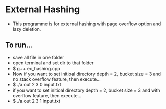 # External Hashing

* This programme is for external hashing with page overflow option and lazy deletion.

## To run...
* save all file in one folder
* open terminal and set dir to that folder
* $ g++ ex_hashing.cpp
* Now if you want to set initioal directory depth = 2, bucket size = 3 and no stack overflow feature, then execute...
* $ ./a.out 2 3 0 input.txt
* if you want to set initioal directory depth = 2, bucket size = 3 and with overflow feature, then execute...
* $ ./a.out 2 3 1 input.txt
